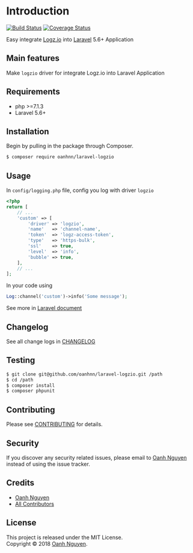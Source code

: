 # Introduction

[![Build Status](https://travis-ci.org/oanhnn/laravel-logzio.svg?branch=master)](https://travis-ci.org/oanhnn/laravel-logzio)
[![Coverage Status](https://coveralls.io/repos/github/oanhnn/laravel-logzio/badge.svg?branch=master)](https://coveralls.io/github/oanhnn/laravel-logzio?branch=master)

Easy integrate [Logz.io](https://logz.io) into [Laravel](https://laravel.com) 5.6+ Application

## Main features

Make `logzio` driver for integrate Logz.io into Laravel Application

## Requirements

* php >=7.1.3
* Laravel 5.6+

## Installation

Begin by pulling in the package through Composer.

```bash
$ composer require oanhnn/laravel-logzio
```

## Usage

In `config/logging.php` file, config you log with driver `logzio`

```php
<?php
return [
    // ...
	'custom' => [
	    'driver' => 'logzio',
	    'name'   => 'channel-name',
	    'token'  => 'logz-access-token',
	    'type'   => 'https-bulk',
	    'ssl'    => true,
	    'level'  => 'info',
	    'bubble' => true,
	],
	// ...
];

```

In your code using

```php
Log::channel('custom')->info('Some message');

```

See more in [Laravel document](https://laravel.com/docs/5.6/logging)

## Changelog

See all change logs in [CHANGELOG](CHANGELOG.md)

## Testing

```bash
$ git clone git@github.com/oanhnn/laravel-logzio.git /path
$ cd /path
$ composer install
$ composer phpunit
```

## Contributing

Please see [CONTRIBUTING](CONTRIBUTING.md) for details.

## Security

If you discover any security related issues, please email to [Oanh Nguyen](mailto:oanhnn.bk@gmail.com) instead of 
using the issue tracker.

## Credits

- [Oanh Nguyen](https://github.com/oanhnn)
- [All Contributors](../../contributors)

## License

This project is released under the MIT License.   
Copyright © 2018 [Oanh Nguyen](https://oanhnn.github.io/).
